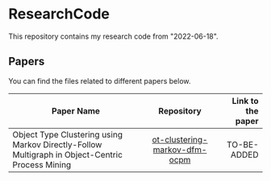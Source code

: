# ResearchCode

This repository contains my research code from "2022-06-18". 

## Papers
You can find the files related to different papers below.

| Paper Name        | Repository           | Link to the paper  |
| ------------- |:-------------:| -----:|
| Object Type Clustering using Markov Directly-Follow Multigraph in Object-Centric Process Mining | [ot-clustering-markov-dfm-ocpm](./ot-clustering-markov-dfm-ocpm)     |    TO-BE-ADDED |

